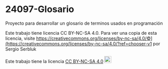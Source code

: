 # 24097-Glosario
Proyecto para desarrollar un glosario de terminos usados en programación

Este trabajo tiene licencia CC BY-NC-SA 4.0. Para ver una copia de esta licencia, visite https://creativecommons.org/licenses/by-nc-sa/4.0/©](https://creativecommons.org/licenses/by-nc-sa/4.0/?ref=chooser-v1  por Sergio Serbluk


<p xmlns:cc="http://creativecommons.org/ns#" >Este trabajo tiene la licencia <a href="https://creativecommons.org/licenses/by-nc-sa/4.0/?ref= selecter-v1" target="_blank" rel="licencia noopener noreferrer" style="display:inline-block;">CC BY-NC-SA 4.0<img style="height:22px!important;margin-left:3px ;alineación-vertical:text-bottom;" src="https://mirrors.creativecommons.org/presskit/icons/cc.svg?ref=chooser-v1" alt=""><img style="altura:22px!important;margin-left:3px;vertical -align:text-bottom;" src="https://mirrors.creativecommons.org/presskit/icons/by.svg?ref=chooser-v1" alt=""><img style="altura:22px!important;margin-left:3px;vertical -align:text-bottom;" src="https://mirrors.creativecommons.org/presskit/icons/nc.svg?ref=chooser-v1" alt=""><img style="altura:22px!important;margin-left:3px;vertical -align:text-bottom;" src="https://mirrors.creativecommons.org/presskit/icons/sa.svg?ref=chooser-v1" alt=""></a></p>

